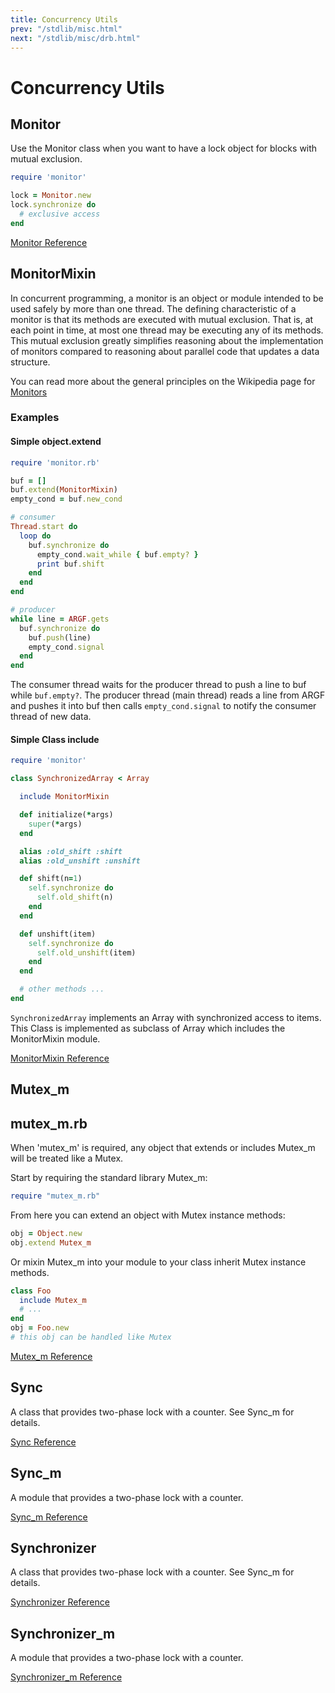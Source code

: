 ```yaml
---
title: Concurrency Utils
prev: "/stdlib/misc.html"
next: "/stdlib/misc/drb.html"
---
```


# Concurrency Utils



## Monitor

Use the Monitor class when you want to have a lock object for blocks
with mutual exclusion.


```ruby
require 'monitor'

lock = Monitor.new
lock.synchronize do
  # exclusive access
end
```

[Monitor
Reference](https://ruby-doc.org/stdlib-2.5.0/libdoc/monitor/rdoc/Monitor.html)



## MonitorMixin

In concurrent programming, a monitor is an object or module intended to
be used safely by more than one thread. The defining characteristic of a
monitor is that its methods are executed with mutual exclusion. That is,
at each point in time, at most one thread may be executing any of its
methods. This mutual exclusion greatly simplifies reasoning about the
implementation of monitors compared to reasoning about parallel code
that updates a data structure.

You can read more about the general principles on the Wikipedia page for
[Monitors](http://en.wikipedia.org/wiki/Monitor_%28synchronization%29)

### Examples

#### Simple object.extend


```ruby
require 'monitor.rb'

buf = []
buf.extend(MonitorMixin)
empty_cond = buf.new_cond

# consumer
Thread.start do
  loop do
    buf.synchronize do
      empty_cond.wait_while { buf.empty? }
      print buf.shift
    end
  end
end

# producer
while line = ARGF.gets
  buf.synchronize do
    buf.push(line)
    empty_cond.signal
  end
end
```

The consumer thread waits for the producer thread to push a line to buf
while `buf.empty?`. The producer thread (main thread) reads a line from
ARGF and pushes it into buf then calls `empty_cond.signal` to notify the
consumer thread of new data.

#### Simple Class include


```ruby
require 'monitor'

class SynchronizedArray < Array

  include MonitorMixin

  def initialize(*args)
    super(*args)
  end

  alias :old_shift :shift
  alias :old_unshift :unshift

  def shift(n=1)
    self.synchronize do
      self.old_shift(n)
    end
  end

  def unshift(item)
    self.synchronize do
      self.old_unshift(item)
    end
  end

  # other methods ...
end
```

`SynchronizedArray` implements an Array with synchronized access to
items. This Class is implemented as subclass of Array which includes the
MonitorMixin module.

[MonitorMixin
Reference](https://ruby-doc.org/stdlib-2.5.0/libdoc/monitor/rdoc/MonitorMixin.html)



## Mutex\_m

## mutex\_m.rb

When 'mutex\_m' is required, any object that extends or includes
Mutex\_m will be treated like a Mutex.

Start by requiring the standard library Mutex\_m:


```ruby
require "mutex_m.rb"
```

From here you can extend an object with Mutex instance methods:


```ruby
obj = Object.new
obj.extend Mutex_m
```

Or mixin Mutex\_m into your module to your class inherit Mutex instance
methods.


```ruby
class Foo
  include Mutex_m
  # ...
end
obj = Foo.new
# this obj can be handled like Mutex
```

[Mutex\_m
Reference](https://ruby-doc.org/stdlib-2.5.0/libdoc/mutex_m/rdoc/Mutex_m.html)



## Sync

A class that provides two-phase lock with a counter. See Sync\_m for
details.

[Sync
Reference](https://ruby-doc.org/stdlib-2.5.0/libdoc/sync/rdoc/Sync.html)



## Sync\_m

A module that provides a two-phase lock with a counter.

[Sync\_m
Reference](https://ruby-doc.org/stdlib-2.5.0/libdoc/sync/rdoc/Sync_m.html)



## Synchronizer

A class that provides two-phase lock with a counter. See Sync\_m for
details.

[Synchronizer
Reference](https://ruby-doc.org/stdlib-2.5.0/libdoc/sync/rdoc/Synchronizer.html)



## Synchronizer\_m

A module that provides a two-phase lock with a counter.

[Synchronizer\_m
Reference](https://ruby-doc.org/stdlib-2.5.0/libdoc/sync/rdoc/Synchronizer_m.html)

